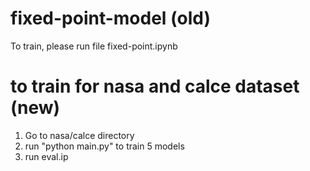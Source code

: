 # fixed-point-model (old)
To train, please run file fixed-point.ipynb 

# to train for nasa and calce dataset (new)
1. Go to nasa/calce directory
2. run "python main.py" to train 5 models
3. run eval.ip
